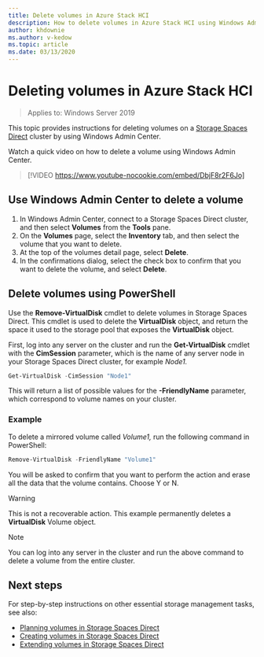 ```yaml
---
title: Delete volumes in Azure Stack HCI
description: How to delete volumes in Azure Stack HCI using Windows Admin Center and PowerShell.
author: khdownie
ms.author: v-kedow
ms.topic: article
ms.date: 03/13/2020
---
```


# Deleting volumes in Azure Stack HCI

> Applies to: Windows Server 2019

This topic provides instructions for deleting volumes on a [Storage Spaces Direct](/windows-server/storage/storage-spaces/storage-spaces-direct-overview) cluster by using Windows Admin Center.

Watch a quick video on how to delete a volume using Windows Admin Center.

> [!VIDEO https://www.youtube-nocookie.com/embed/DbjF8r2F6Jo]

## Use Windows Admin Center to delete a volume

1. In Windows Admin Center, connect to a Storage Spaces Direct cluster, and then select **Volumes** from the **Tools** pane.
2. On the **Volumes** page, select the **Inventory** tab, and then select the volume that you want to delete.
3. At the top of the volumes detail page, select **Delete**.
4. In the confirmations dialog, select the check box to confirm that you want to delete the volume, and select **Delete**.

## Delete volumes using PowerShell

Use the **Remove-VirtualDisk** cmdlet to delete volumes in Storage Spaces Direct. This cmdlet is used to delete the **VirtualDisk** object, and return the space it used to the storage pool that exposes the **VirtualDisk** object.

First, log into any server on the cluster and run the **Get-VirtualDisk** cmdlet with the **CimSession** parameter, which is the name of any server node in your Storage Spaces Direct cluster, for example *Node1.* 

```PowerShell
Get-VirtualDisk -CimSession "Node1"
```

This will return a list of possible values for the **-FriendlyName** parameter, which correspond to volume names on your cluster.

### Example

To delete a mirrored volume called *Volume1,* run the following command in PowerShell:

```PowerShell
Remove-VirtualDisk -FriendlyName "Volume1"
```

You will be asked to confirm that you want to perform the action and erase all the data that the volume contains. Choose Y or N.

   > [!WARNING]
   > This is not a recoverable action. This example permanently deletes a **VirtualDisk** Volume object.

   > [!NOTE]
   > You can log into any server in the cluster and run the above command to delete a volume from the entire cluster.

## Next steps

For step-by-step instructions on other essential storage management tasks, see also:

- [Planning volumes in Storage Spaces Direct](../concepts/plan-volumes.md)
- [Creating volumes in Storage Spaces Direct](create-volumes.md)
- [Extending volumes in Storage Spaces Direct](extend-volumes.md)